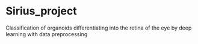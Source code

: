 # Sirius_project
Classification of organoids differentiating into the retina of the eye by deep learning with data preprocessing
